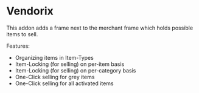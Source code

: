 # Vendorix

This addon adds a frame next to the merchant frame which holds possible items to sell.

Features:

* Organizing items in Item-Types
* Item-Locking (for selling) on per-item basis
* Item-Locking (for selling) on per-category basis
* One-Click selling for grey items
* One-Click selling for all activated items